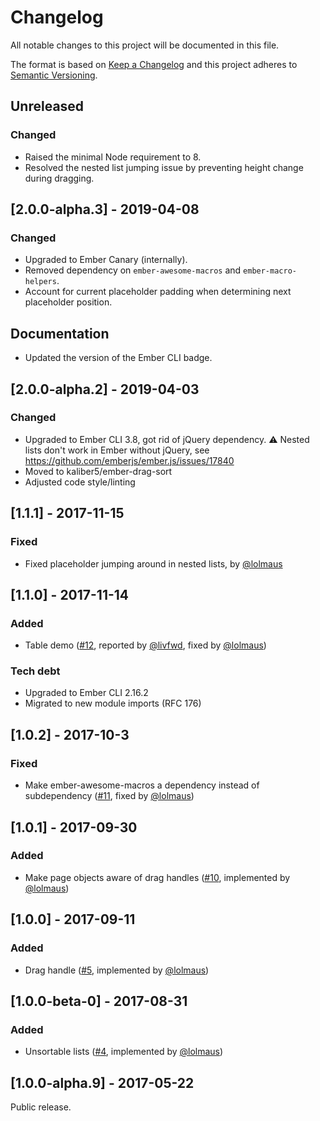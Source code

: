 # Changelog

All notable changes to this project will be documented in this file.

The format is based on [Keep a Changelog](http://keepachangelog.com/en/1.0.0/)
and this project adheres to [Semantic Versioning](http://semver.org/spec/v2.0.0.html).



## Unreleased

### Changed
- Raised the minimal Node requirement to 8.
- Resolved the nested list jumping issue by preventing height change during dragging.



## [2.0.0-alpha.3] - 2019-04-08

### Changed
- Upgraded to Ember Canary (internally).
- Removed dependency on `ember-awesome-macros` and `ember-macro-helpers`.
- Account for current placeholder padding when determining next placeholder position.

## Documentation
- Updated the version of the Ember CLI badge.



## [2.0.0-alpha.2] - 2019-04-03

### Changed
- Upgraded to Ember CLI 3.8, got rid of jQuery dependency. :warning: Nested lists don't work in Ember without jQuery, see https://github.com/emberjs/ember.js/issues/17840
- Moved to kaliber5/ember-drag-sort
- Adjusted code style/linting



## [1.1.1] - 2017-11-15

### Fixed
- Fixed placeholder jumping around in nested lists, by [@lolmaus](https://github.com/lolmaus/)



## [1.1.0] - 2017-11-14

### Added
- Table demo ([#12](https://github.com/Deveo/ember-drag-sort/issues/12), reported by [@livfwd](https://github.com/livfwd), fixed by [@lolmaus](https://github.com/lolmaus/))

### Tech debt
- Upgraded to Ember CLI 2.16.2
- Migrated to new module imports (RFC 176)



## [1.0.2] - 2017-10-3

### Fixed
- Make ember-awesome-macros a dependency instead of subdependency ([#11](https://github.com/Deveo/ember-drag-sort/issues/11), fixed by [@lolmaus](https://github.com/lolmaus/))



## [1.0.1] - 2017-09-30

### Added
- Make page objects aware of drag handles ([#10](https://github.com/Deveo/ember-drag-sort/issues/10), implemented by [@lolmaus](https://github.com/lolmaus/))



## [1.0.0] - 2017-09-11

### Added
- Drag handle ([#5](https://github.com/Deveo/ember-drag-sort/issues/5), implemented by [@lolmaus](https://github.com/lolmaus/))



## [1.0.0-beta-0] - 2017-08-31

### Added
- Unsortable lists ([#4](https://github.com/Deveo/ember-drag-sort/pull/4), implemented by [@lolmaus](https://github.com/lolmaus/))



## [1.0.0-alpha.9] - 2017-05-22
Public release.
